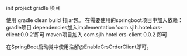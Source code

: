 init project
gradle 项目

使用 gradle clean build 打jar包。
在需要使用的springboot项目中加入依赖：
gradle项目 dependencies加入implementation 'com.sjlh.hotel:crs-client:0.0.2'即可
maven项目加入
<dependency>
            <groupId>com.sjlh.hotel</groupId>
            <artifactId>crs-client</artifactId>
            <version>0.0.2</version>
        </dependency>
即可

在SpringBoot启动类中使用注解@EnableCrsOrderClient即可。
